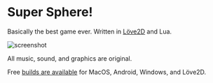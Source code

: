 # Super Sphere!

Basically the best game ever. Written in [Löve2D](http://love2d.org) and Lua. 

![screenshot](https://d3vv6lp55qjaqc.cloudfront.net/items/0x1b2M0e3t1y0N1G1k0H/Screen%20Shot%202017-07-18%20at%2012.12.40%20PM.png?X-CloudApp-Visitor-Id=82d24e4c359857588fbbc6efe953451c&v=3f728fa9)

All music, sound, and graphics are original. 

Free [builds are available](https://github.com/kennethreitz/super-sphere/releases) for MacOS, Android, Windows, and Löve2D.
